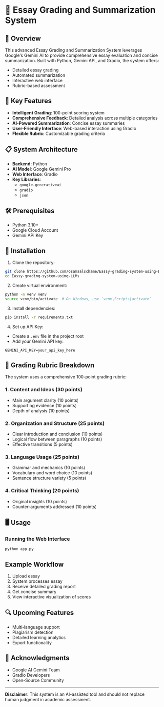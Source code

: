 # 📝 Essay Grading and Summarization System

## 🌟 Overview
This advanced Essay Grading and Summarization System leverages Google's Gemini AI to provide comprehensive essay evaluation and concise summarization. Built with Python, Gemini API, and Gradio, the system offers:
- Detailed essay grading
- Automated summarization
- Interactive web interface
- Rubric-based assessment

## 🚀 Key Features
- **Intelligent Grading**: 100-point scoring system
- **Comprehensive Feedback**: Detailed analysis across multiple categories
- **AI-Powered Summarization**: Concise essay summaries
- **User-Friendly Interface**: Web-based interaction using Gradio
- **Flexible Rubric**: Customizable grading criteria

## 📋 System Architecture
- **Backend**: Python
- **AI Model**: Google Gemini Pro
- **Web Interface**: Gradio
- **Key Libraries**: 
  - `google-generativeai`
  - `gradio`
  - `json`

## 🛠 Prerequisites
- Python 3.10+
- Google Cloud Account
- Gemini API Key

## 🔧 Installation

1. Clone the repository:
```bash
git clone https://github.com/osamaalschame/Eassy-grading-system-using-LLMs
cd Eassy-grading-system-using-LLMs
```

2. Create virtual environment:
```bash
python -m venv venv
source venv/bin/activate  # On Windows, use `venv\Scripts\activate`
```

3. Install dependencies:
```bash
pip install -r requirements.txt
```

4. Set up API Key:
- Create a `.env` file in the project root
- Add your Gemini API key:
```
GEMINI_API_KEY=your_api_key_here
```

## 📝 Grading Rubric Breakdown
The system uses a comprehensive 100-point grading rubric:

### 1. Content and Ideas (30 points)
- Main argument clarity (10 points)
- Supporting evidence (10 points)
- Depth of analysis (10 points)

### 2. Organization and Structure (25 points)
- Clear introduction and conclusion (10 points)
- Logical flow between paragraphs (10 points)
- Effective transitions (5 points)

### 3. Language Usage (25 points)
- Grammar and mechanics (10 points)
- Vocabulary and word choice (10 points)
- Sentence structure variety (5 points)

### 4. Critical Thinking (20 points)
- Original insights (10 points)
- Counter-arguments addressed (10 points)

## 🖥 Usage

### Running the Web Interface
```bash
python app.py
```

## Example Workflow
1. Upload essay
2. System processes essay
3. Receive detailed grading report
4. Get concise summary
5. View interactive visualization of scores

## 🔍 Upcoming Features
- Multi-language support
- Plagiarism detection
- Detailed learning analytics
- Export functionality

## 🙏 Acknowledgments
- Google AI Gemini Team
- Gradio Developers
- Open-Source Community



---

**Disclaimer**: This system is an AI-assisted tool and should not replace human judgment in academic assessment.
